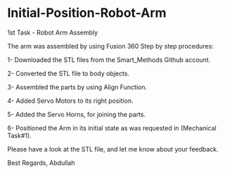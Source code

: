 # Initial-Position-Robot-Arm
1st Task - Robot Arm Assembly  


The arm was assembled by using Fusion 360 Step by step procedures: 

1- Downloaded the STL files from the Smart_Methods Github account.

2- Converted the STL file to body objects.

3- Assembled the parts by using Align Function.

4- Added Servo Motors to its right position.

5- Added the Servo Horns, for joining the parts.

6- Positioned the Arm in its initial state as was requested in (Mechanical Task#1).

Please have a look at the STL file, and let me know about your feedback.

Best Regards,
Abdullah
